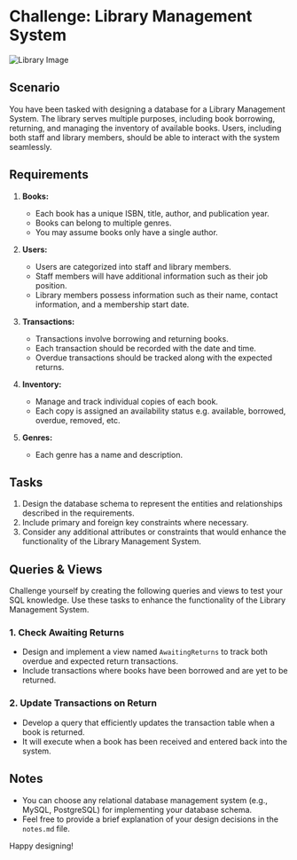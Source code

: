 # Challenge: Library Management System

![Library Image](../../images/Library-image.jpg)

## Scenario

You have been tasked with designing a database for a Library Management System. The library serves multiple purposes, including book borrowing, returning, and managing the inventory of available books. Users, including both staff and library members, should be able to interact with the system seamlessly.

## Requirements

1. **Books:**
   - Each book has a unique ISBN, title, author, and publication year.
   - Books can belong to multiple genres.
   - You may assume books only have a single author.

2. **Users:**
   - Users are categorized into staff and library members.
   - Staff members will have additional information such as their job position.
   - Library members possess information such as their name, contact information, and a membership start date.

3. **Transactions:**
   - Transactions involve borrowing and returning books.
   - Each transaction should be recorded with the date and time.
   - Overdue transactions should be tracked along with the expected returns.

4. **Inventory:**
   - Manage and track individual copies of each book.
   - Each copy is assigned an availability status e.g. available, borrowed, overdue, removed, etc.

5. **Genres:**
   - Each genre has a name and description.

## Tasks

1. Design the database schema to represent the entities and relationships described in the requirements.
2. Include primary and foreign key constraints where necessary.
3. Consider any additional attributes or constraints that would enhance the functionality of the Library Management System.

## Queries & Views

Challenge yourself by creating the following queries and views to test your SQL knowledge. Use these tasks to enhance the functionality of the Library Management System.

### 1. Check Awaiting Returns

- Design and implement a view named `AwaitingReturns` to track both overdue and expected return transactions.
- Include transactions where books have been borrowed and are yet to be returned.

### 2. Update Transactions on Return

- Develop a query that efficiently updates the transaction table when a book is returned.
- It will execute when a book has been received and entered back into the system.

## Notes

- You can choose any relational database management system (e.g., MySQL, PostgreSQL) for implementing your database schema.
- Feel free to provide a brief explanation of your design decisions in the `notes.md` file.

Happy designing!
